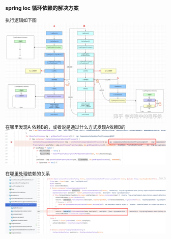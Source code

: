 ### spring ioc 循环依赖的解决方案

执行逻辑如下图
![img_8.png](img_8.png)
在哪里发现A 依赖B的，或者说是通过什么方式发现A依赖B的
![img_7.png](img_7.png)

在哪里处理依赖的关系
![img_9.png](img_9.png)

